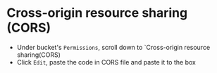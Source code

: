 # Cross-origin resource sharing (CORS)

- Under bucket's `Permissions`, scroll down to `Cross-origin resource sharing(CORS)
- Click `Edit`, paste the code in CORS file and paste it to the box


